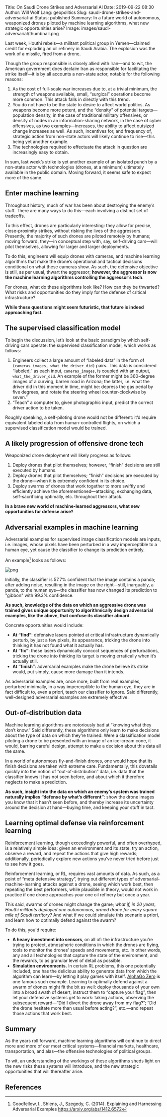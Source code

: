 Title: On Saudi Drone Strikes and Adversarial AI
Date: 2019-09-22 08:30
Author: Will Wolf
Lang: geopolitics
Slug: saudi-drone-strikes-and-adversarial-ai
Status: published
Summary: In a future world of autonomous, weaponized drones piloted by machine learning algorithms, what new strategic opportunities arise?
Image: images/saudi-adversarial/thumbnail.png

Last week, Houthi rebels—a militant political group in Yemen—claimed credit for exploding an oil refinery in Saudi Arabia. The explosion was the work of a missile, fired from a drone.

Though the group responsible is closely allied with Iran—and to wit, the American government does declaim Iran as responsible for facilitating the strike itself—it is by all accounts a non-state actor, notable for the following reasons:

1. As the cost of full-scale war increases due to, at a trivial minimum, the strength of weapons available, small, “surgical” operations become more common. This attack falls in directly with this trend.
2. You do not have to be the state to desire to affect world politics. As weapons become more potent, and the “density” of potential targets—population density, in the case of traditional military offensives, or density of nodes in an information-sharing network, in the case of cyber offensives, as two examples—increases, the ability to affect outsized change increases as well. As such, incentives for, and frequency of, strategic action from non-state actors will likely continue to rise—this being yet another example.
3. The technologies required to effectuate the attack in question are increasingly easy to obtain.

In sum, last week’s strike is yet another example of an isolated punch by a non-state actor with technologies (drones, at a minimum) ultimately available in the public domain. Moving forward, it seems safe to expect more of the same.

## Enter machine learning

Throughout history, much of war has been about destroying the enemy’s stuff. There are many ways to do this—each involving a distinct set of tradeoffs.

To this effect, drones are particularly interesting: they allow for precise, close-proximity strikes, without risking the lives of the aggressors. Presently, the majority of such drones are piloted remotely by humans; moving forward, they—in conceptual step with, say, self-driving cars—will pilot themselves, allowing for larger and larger deployments.

To do this, engineers will equip drones with cameras, and machine learning algorithms that make the drone’s operational and tactical decisions conditional on what these cameras show. As such, the defensive objective is still, as per usual, thwart the aggressor; **however, the aggressor is now the machine learning algorithms controlling the aggressor’s tech.**

For drones, what do these algorithms look like? How can they be thwarted? What risks and opportunities do they imply for the defense of critical infrastructure?

**While these questions might seem futuristic, that future is indeed approaching fast.**

## The supervised classification model

To begin the discussion, let’s look at the basic paradigm by which self-driving cars operate: the supervised classification model, which works as follows:

1. Engineers collect a large amount of “labeled data” in the form of `(cameras_images, what_the_driver_did)` pairs. This data is considered “labeled,” as each input, `cameras_images`, is coupled with an output, `what_the_driver_did`. An example of the former might be 360-degree images of a curving, barren road in Arizona; the latter, i.e. what the driver did in this moment in time, might be: depress the gas pedal by five degrees, and rotate the steering wheel counter-clockwise by seven.”
2. “Teach” a computer to, given photographic input, predict the correct driver action to be taken.

Roughly speaking, a self-piloting drone would not be different: it’d require equivalent labeled data from human-controlled flights, on which a supervised classification model would be trained.

## A likely progression of offensive drone tech

Weaponized drone deployment will likely progress as follows:

1. Deploy drones that pilot themselves; however, “finish” decisions are still executed by humans.
2. Deploy drones that pilot themselves; “finish” decisions are executed by the drone—when it is extremely confident in its choice.
3. Deploy swarms of drones that work together to more swiftly and efficiently achieve the aforementioned—attacking, exchanging data, self-sacrificing optimally, etc. throughout their attack.

**In a brave new world of machine-learned aggressors, what new opportunities for defense arise?**

## Adversarial examples in machine learning

Adversarial examples for supervised image classification models are inputs, i.e. images, whose pixels have been perturbed in a way imperceptible to a human eye, yet cause the classifier to change its prediction entirely.

An example[^1] looks as follows:

![png]({filename}../images/saudi-adversarial/panda-adversarial-example.png)

Initially, the classifier is 57.7% confident that the image contains a panda; after adding noise, resulting in the image on the right—still, inarguably, a panda, to the human eye—the classifier has now changed its prediction to "gibbon" with 99.3% confidence.

**As such, knowledge of the data on which an aggressive drone was trained gives unique opportunity to algorithmically design adversarial examples, like the above, that confuse its classifier aboard.**

Concrete opportunities would include:

- **At “find”**: defensive lasers pointed at critical infrastructure dynamically perturb, by just a few pixels, its appearance, tricking the drone into thinking it has not found what it actually has.
- **At “fix”**: these lasers dynamically concoct sequences of perturbations, tricking the drone into thinking its target is moving erratically when it’s actually still.
- **At “finish”**: adversarial examples make the drone believe its strike would, put simply, cause more damage than it intends.

As adversarial examples are, once more, built from real examples, perturbed minimally, in a way imperceptible to the human eye, they are in fact difficult to, even a priori, teach our classifier to ignore. Said differently, well-designed adversarial examples are extremely effective.

## Out-of-distribution data

Machine learning algorithms are notoriously bad at “knowing what they don’t know.” Said differently, these algorithms only learn to make decisions about the type of data on which they’re trained. Were a classification model piloting a drone to be presented with an image of an ice-cream cone, it would, barring careful design, attempt to make a decision about this data all the same.

In a world of autonomous fly-and-finish drones, one would hope that its finish decisions are taken with extreme care. Fundamentally, this dovetails quickly into the notion of “out-of-distribution” data, i.e. data that the classifier knows it has not seen before, and about which it therefore neglects to make a prediction.

**As such, insight into the data on which an enemy’s system was trained naturally implies “defense by what’s different”**: show the drone images you know that it hasn’t seen before, and thereby increase its uncertainty around the decision at hand—buying time, and keeping your stuff in tact.

## Learning optimal defense via reinforcement learning

[Reinforcement learning](https://en.wikipedia.org/wiki/Reinforcement_learning), though exceedingly powerful, and often overhyped, is a relatively simple idea: given an environment and its state, try an action, observe a reward, and repeat the actions that give high rewards; additionally, periodically explore new actions you’ve never tried before just to see how it goes.

Reinforcement learning, or RL, requires vast amounts of data. As such, as a point of “meta defensive strategy”, trying out different types of adversarial-machine-learning attacks against a drone, seeing which work best, then repeating the best performers, while plausible in theory, would not work in practice if one drone approaches your one oil refinery but once a year.

This said, swarms of drones might change the game; *what if, in 20 years, Houthi militants deployed one autonomous, armed drone for every square mile of Saudi territory?* And what if we could simulate this scenario a priori, and learn how to optimally defend against the swarm?

To do this, you'd require:

- **A heavy investment into sensors**, on all of: the infrastructure you’re trying to protect, atmospheric conditions in which the drones are flying, tools to monitor the drones’ speeds and movements, etc. In other words, any and all technologies that capture the state of the environment, and the rewards, to as granular level of detail as possible.
- **Simulation environments.** In certain RL problems, this one potentially included, one has the delicious ability to generate data from which the algorithm can learn—by letting it play games with itself. [AlphaGo Zero](https://deepmind.com/blog/article/alphago-zero-starting-scratch) is one famous such example. Learning to optimally defend against a swarm of drones might fit the bit as well: deploy thousands of your own into a broad swath of desert, instruct them to “capture your flag”, then let your defensive systems get to work: taking actions, observing the subsequent reward—“Did I divert the drone away from my flag?”; “Did the drone hesitate more than usual before acting?”; etc.—and repeat those actions that work best.

## Summary

As the years roll forward, machine learning algorithms will continue to direct more and more of our most critical systems—financial markets, healthcare, transportation, and alas—the offensive technologies of political groups.

To wit, an understanding of the workings of these algorithms sheds light on the new risks these systems will introduce, and the new strategic opportunities that will thereafter arise.

## References

[^1]: Goodfellow, I., Shlens, J., Szegedy, C. (2014). Explaining and Harnessing Adversarial Examples https://arxiv.org/abs/1412.6572
[^2]: Thumbnail: https://bit.ly/2ktIwAm
